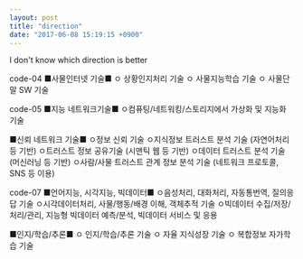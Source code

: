 ```yaml
---
layout: post
title: "direction"
date: "2017-06-08 15:19:15 +0900"
---
```


I don't know which direction is better

code-04
■사물인터넷 기술■
ㅇ 상황인지처리 기술
ㅇ 사물지능학습 기술
ㅇ 사물단말 SW 기술

code-05
■지능 네트워크기술■
ㅇ컴퓨팅/네트워킹/스토리지에서 가상화 및 지능화 기술

■신뢰 네트워크 기술■
ㅇ정보 신뢰 기술
ㅇ지식정보 트러스트 분석 기술 (자연어처리 등 기반)
ㅇ트러스트 정보 공유기술 (시맨틱 웹 등 기반)
ㅇ데이터 트러스트 분석 기술 (머신러닝 등 기반)
ㅇ사람/사물 트러스트 관계 정보 분석 기술 (네트워크 프로토콜, SNS 등 이용)

code-07
■언어지능, 시각지능, 빅데이터■
ㅇ음성처리, 대화처리, 자동통번역, 질의응답 기술
ㅇ시각데이터처리, 사물/행동/배경 이해, 객체추적 기술
ㅇ빅데이터 수집/저장/처리/관리, 지능형 빅데이터 예측/분석, 빅데이터 서비스 및 응용

■인지/학습/추론■
ㅇ 인지/학습/추론 기술
ㅇ 자율 지식성장 기술
ㅇ 복합정보 자가학습 기술
